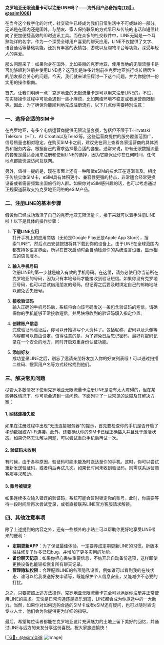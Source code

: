**克罗地亚无限流量卡可以注册LINE吗？——海外用户必备指南[[TG💪+ @esim1088](https://t.me/s/esim1088)]**

在当今这个数字化的时代，社交软件已经成为我们日常生活中不可或缺的一部分。无论是在国内还是国外，与朋友、家人保持联系的方式早已从传统的电话和短信转向了更加便捷高效的即时通讯工具。而在众多的社交软件中，LINE无疑是一个耳熟能详的名字。作为一个深受全球用户喜爱的聊天应用，LINE不仅提供了文字、语音通话等基础功能，还拥有丰富的表情包、游戏以及购物平台等功能，深受年轻人的喜爱。

那么问题来了：如果你身在国外，比如美丽的克罗地亚，使用当地的无限流量卡是否能够顺利注册并使用LINE呢？这可能是许多计划前往克罗地亚旅行或长期居住的朋友都会关心的问题。今天，我们就来详细探讨一下这个问题，并为你提供一份实用的操作指南。

首先，让我们明确一点：克罗地亚的无限流量卡是可以用来注册LINE的。不过，在实际操作过程中可能会遇到一些小麻烦，比如网络环境不稳定或者运营商限制等。因此，为了确保你能顺利地完成注册流程，以下几点你需要特别注意：

### 一、选择合适的SIM卡

在克罗地亚，有多个电信运营商提供无限流量套餐，包括但不限于T-Hrvatski Telekom（HT）、A1 Croatia以及Tele2等。这些运营商提供的服务覆盖范围广，信号质量也相对稳定。在购买SIM卡之前，建议先在网上查看各家运营商的具体资费和服务内容，根据自己的需求选择最合适的套餐。通常来说，带有无限数据流量的套餐是最适合用来注册和使用LINE的选择，因为它能保证你在任何时间、任何地点都能快速访问互联网。

另外，值得一提的是，现在市面上还有一种叫做eSIM的技术正在逐渐普及。相比于传统实体SIM卡，eSIM具有体积更小、兼容性更强的特点，非常适合经常更换设备或者需要频繁出国旅行的人群。如果你对eSIM感兴趣的话，也可以考虑通过正规渠道获取支持克罗地亚网络的eSIM产品。

### 二、注册LINE的基本步骤

假设你已经成功激活了自己的克罗地亚无限流量卡，接下来就可以着手注册LINE啦！以下是具体的操作步骤：

1. **下载LINE应用**  
   打开手机上的应用商店（无论是Google Play还是Apple App Store），搜索“LINE”，然后点击安装按钮将其下载到你的设备上。由于LINE在全球范围内都支持多语言界面，所以在首次启动时会自动检测你的系统语言设置，显示相应的语言版本。

2. **输入手机号码**  
   注册LINE的第一步就是输入有效的手机号码。在这里，请务必使用你当前所在克罗地亚的号码，因为只有本地号码才能接收到验证短信。如果你没有克罗地亚号码，也可以尝试借用朋友的号码，但记得之后要及时绑定自己的邮箱地址以避免丢失账号。

3. **接收验证码**  
   输入正确的手机号码后，系统将会向该号码发送一条包含验证码的短信。请确保你的手机能够正常接收短信，并尽快将收到的验证码填入指定位置。

4. **创建账户信息**  
   完成验证码验证后，你可以开始填写个人资料了。包括昵称、密码以及头像等内容都可以自由设定。值得注意的是，为了避免日后忘记密码，最好将密码记录在一个安全的地方，同时开启双重身份认证功能。

5. **添加好友**  
   成功登录LINE之后，别忘了邀请亲朋好友加入你的好友列表哦！可以通过扫描二维码、搜索用户名等方式轻松找到他们。

### 三、解决常见问题

尽管大多数情况下使用克罗地亚无限流量卡注册LINE是没有太大障碍的，但在某些特殊情况下，你可能会遇到一些问题。下面列举了一些常见的故障及其解决方案：

#### 1. 网络连接失败
如果在注册过程中出现“无法连接服务器”的提示，首先要检查你的手机是否开启了移动数据或Wi-Fi连接。此外，还要确认你的SIM卡已经正确插入并且处于激活状态。如果仍然无法解决问题，可以尝试重启手机后再试一次。

#### 2. 验证码未收到
有时候，由于各种原因，验证码可能未能及时送达至你的手机。这时，你可以尝试重新发送验证码，或者稍后再试几次。如果长时间未收到验证码，则需联系运营商客服寻求帮助。

#### 3. 账号被锁定
如果连续多次输入错误的验证码，系统可能会暂时锁定你的账号。此时，你需要等待一段时间后再次尝试登录，或者直接联系LINE官方客服请求解锁。

### 四、其他注意事项

除了上述提到的内容之外，还有一些额外的小贴士可以帮助你更好地享受LINE带来的便利：

- **定期更新APP**：为了保证最佳体验，一定要养成定期更新LINE的习惯。新版本往往修复了许多已知bug，并增加了更多实用的功能。
- **备份聊天记录**：如果你担心丢失重要信息，不妨开启自动备份选项，这样即使更换设备也能轻松恢复所有聊天记录。
- **管理隐私权限**：合理配置LINE的各项隐私设置，例如谁可以看到我的在线状态、谁可以给我发送好友申请等，既能保护个人信息安全，又能减少不必要的打扰。

总之，只要按照上述方法操作，克罗地亚无限流量卡完全可以满足你注册并正常使用LINE的需求。无论是日常沟通还是娱乐消遣，LINE都会成为你旅途中的一大助力。当然，如果你对如何选购合适的SIM卡或者eSIM还有疑问，也可以随时咨询专业人士，他们会为你提供更为详细的指导。

最后，希望每位读者都能在克罗地亚这片充满魅力的土地上留下美好的回忆，并通过LINE与远方的亲友分享这份喜悦。祝大家旅途愉快！

[[TG💪+ @esim1088](https://t.me/s/esim1088) ![Image](https://i.postimg.cc/4NQfJmqS/Snipaste-2025-05-13-00-14-12.png)]